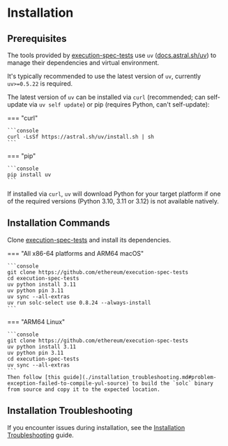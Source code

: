 # Installation

## Prerequisites

The tools provided by [execution-spec-tests](https://github.com/ethereum/execution-spec-tests) use `uv` ([docs.astral.sh/uv](https://docs.astral.sh/uv/)) to manage their dependencies and virtual environment.

It's typically recommended to use the latest version of `uv`, currently `uv>=0.5.22` is required.

The latest version of `uv` can be installed via `curl` (recommended; can self-update via `uv self update`) or pip (requires Python, can't self-update):

=== "curl"

    ```console
    curl -LsSf https://astral.sh/uv/install.sh | sh
    ```

=== "pip"

    ```console
    pip install uv
    ```

If installed via `curl`, `uv` will download Python for your target platform if one of the required versions (Python 3.10, 3.11 or 3.12) is not available natively.

## Installation Commands

Clone [execution-spec-tests](https://github.com/ethereum/execution-spec-tests) and install its dependencies.

=== "All x86-64 platforms and ARM64 macOS"

    ```console
    git clone https://github.com/ethereum/execution-spec-tests
    cd execution-spec-tests
    uv python install 3.11
    uv python pin 3.11
    uv sync --all-extras
    uv run solc-select use 0.8.24 --always-install
    ```

=== "ARM64 Linux"

    ```console
    git clone https://github.com/ethereum/execution-spec-tests
    uv python install 3.11
    uv python pin 3.11
    cd execution-spec-tests
    uv sync --all-extras
    ```
    Then follow [this guide](./installation_troubleshooting.md#problem-exception-failed-to-compile-yul-source) to build the `solc` binary from source and copy it to the expected location.

## Installation Troubleshooting

If you encounter issues during installation, see the [Installation Troubleshooting](./installation_troubleshooting.md) guide.
